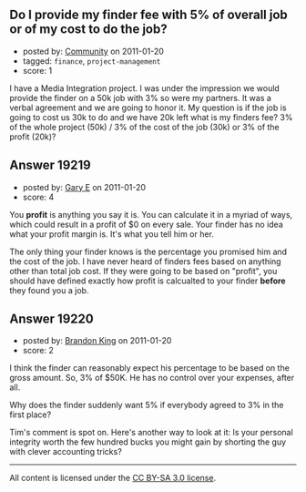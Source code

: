 ## Do I provide my finder fee with 5% of overall job or of my cost to do the job?

- posted by: [Community](https://stackexchange.com/users/-1/-1-community) on 2011-01-20
- tagged: `finance`, `project-management`
- score: 1

I have a Media Integration project.  I was under the impression we would provide the finder on a 50k job with 3% so were my partners.  It was a verbal agreement and we are going to honor it.  My question is if the job is going to cost us 30k to do and we have 20k left what is my finders fee? 3% of the whole project (50k) / 3% of the cost of the job (30k) or 3% of the profit (20k)?  


## Answer 19219

- posted by: [Gary E](https://stackexchange.com/users/-1/2587-gary-e) on 2011-01-20
- score: 4

You **profit** is anything you say it is. You can calculate it in a myriad of ways, which could result in a profit of $0 on every sale. Your finder has no idea what your profit margin is. It's what you tell him or her.

The only thing your finder knows is the percentage you promised him and the cost of the job. I have never heard of finders fees based on anything other than total job cost. If they were going to be based on "profit", you should have defined exactly how profit is calcualted to your finder **before** they found you a job.



## Answer 19220

- posted by: [Brandon King](https://stackexchange.com/users/-1/5722-brandon-king) on 2011-01-20
- score: 2

I think the finder can reasonably expect his percentage to be based on the gross amount.  So, 3% of $50K.  He has no control over your expenses, after all.   

Why does the finder suddenly want 5% if everybody agreed to 3% in the first place?

Tim's comment is spot on.  Here's another way to look at it:  Is your personal integrity worth the few hundred bucks you might gain by shorting the guy with clever accounting tricks?    




---

All content is licensed under the [CC BY-SA 3.0 license](https://creativecommons.org/licenses/by-sa/3.0/).
